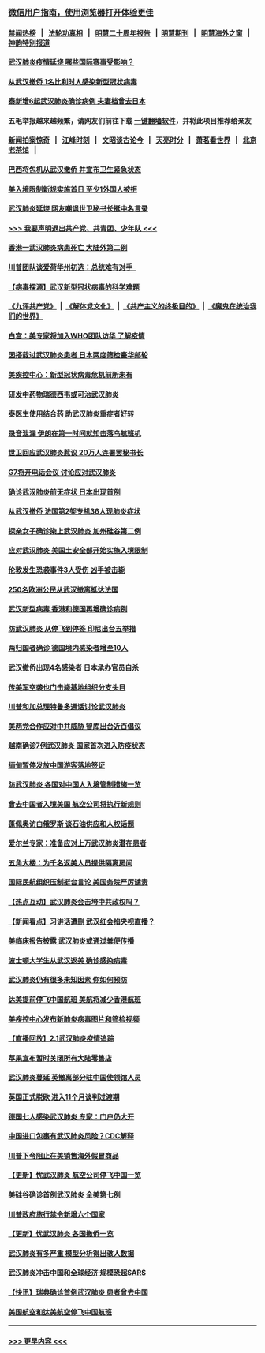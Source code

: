 ### [微信用户指南，使用浏览器打开体验更佳](https://github.com/gfw-breaker/banned-news1/blob/master/indexes/wechat-guide.md?t=0)
#### [禁闻热榜](热点新闻.md?t=0)  &nbsp;&nbsp;|&nbsp;&nbsp; [法轮功真相](https://github.com/gfw-breaker/truth/blob/master/README.md?t=0) &nbsp;&nbsp;|&nbsp;&nbsp; [明慧二十周年报告](https://github.com/gfw-breaker/mh-reports/blob/master/README.md?t=0) &nbsp;&nbsp;|&nbsp;&nbsp;[明慧期刊](https://github.com/gfw-breaker/mh-qikan) &nbsp;&nbsp;|&nbsp;&nbsp; [明慧海外之窗](https://github.com/gfw-breaker/mh-news/blob/master/README.md?t=0) &nbsp;&nbsp;|&nbsp;&nbsp; [神韵特别报道](https://github.com/gfw-breaker/mh-news/blob/master/shenyun.md?t=0)
#### [武汉肺炎疫情延烧 哪些国际赛事受影响？](../pages/nsc418/n11843958.md?t=02042222) 
#### [从武汉撤侨 1名比利时人感染新型冠状病毒](../pages/nsc418/n11843977.md?t=02042222) 
#### [泰新增6起武汉肺炎确诊病例 夫妻档曾去日本](../pages/nsc418/n11843900.md?t=02042222) 
#### 五毛举报越来越频繁，请网友们前往下载 [一键翻墙软件](https://github.com/gfw-breaker/ssr-accounts)，并将此项目推荐给亲友
#### [新闻拍案惊奇](https://github.com/gfw-breaker/banned-news1/blob/master/pages/link4.md) &nbsp;&nbsp;|&nbsp;&nbsp; [江峰时刻](https://github.com/gfw-breaker/banned-news1/blob/master/pages/link4.md) &nbsp;&nbsp;|&nbsp;&nbsp; [文昭谈古论今](https://github.com/gfw-breaker/banned-news1/blob/master/pages/link4.md) &nbsp;&nbsp;|&nbsp;&nbsp; [天亮时分](https://github.com/gfw-breaker/banned-news1/blob/master/pages/link4.md) &nbsp;&nbsp;|&nbsp;&nbsp; [萧茗看世界](https://github.com/gfw-breaker/banned-news1/blob/master/pages/link4.md) &nbsp;&nbsp;|&nbsp;&nbsp; [北京老茶馆](https://github.com/gfw-breaker/banned-news1/blob/master/pages/link4.md) &nbsp;&nbsp;|&nbsp;&nbsp; 
#### [巴西将包机从武汉撤侨 并宣布卫生紧急状态](../pages/nsc418/n11843418.md?t=02042222) 
#### [美入境限制新规实施首日 至少1外国人被拒](../pages/nsc418/n11843058.md?t=02042222) 
#### [武汉肺炎延烧 网友嘲讽世卫秘书长挺中名言录](../pages/nsc418/n11843056.md?t=02042222) 
#### [>>> 我要声明退出共产党、共青团、少年队 <<<](https://github.com/begood0513/goodnews/blob/master/quit/letter.md) 
#### [香港一武汉肺炎病患死亡 大陆外第二例](../pages/nsc418/n11843026.md?t=02042222) 
#### [川普团队谈爱荷华州初选：总统难有对手  ](../pages/nsc418/n11842867.md?t=02042222) 
#### [【病毒探源】武汉新型冠状病毒的科学难题](../pages/nsc418/n11842176.md?t=02042222) 
#### [《九评共产党》](https://github.com/begood0513/9ping.md/blob/master/README.md) &nbsp;|&nbsp; [《解体党文化》](../../../../jtdwh.md/blob/master/README.md)  &nbsp;|&nbsp; [《共产主义的终极目的》](../../../../gczydzjmd.md/blob/master/README.md) &nbsp;|&nbsp; [《魔鬼在统治我们的世界》](../../../../mgztzwmdsj.md/blob/master/README.md) 
#### [白宫：美专家将加入WHO团队访华 了解疫情](../pages/nsc418/n11842198.md?t=02042222) 
#### [因搭载过武汉肺炎患者 日本两度筛检豪华邮轮](../pages/nsc418/n11842447.md?t=02042222) 
#### [美疾控中心：新型冠状病毒危机前所未有](../pages/nsc418/n11842406.md?t=02042222) 
#### [研发中药物瑞德西韦或可治武汉肺炎](../pages/nsc418/n11842100.md?t=02042222) 
#### [泰医生使用结合药 助武汉肺炎重症者好转](../pages/nsc418/n11842096.md?t=02042222) 
#### [录音泄漏 伊朗在第一时间就知击落乌航班机](../pages/nsc418/n11842002.md?t=02042222) 
#### [世卫回应武汉肺炎惹议 20万人连署罢秘书长](../pages/nsc418/n11841664.md?t=02042222) 
#### [G7将开电话会议 讨论应对武汉肺炎](../pages/nsc418/n11841658.md?t=02042222) 
#### [确诊武汉肺炎前无症状 日本出现首例](../pages/nsc418/n11841567.md?t=02042222) 
#### [从武汉撤侨 法国第2架专机36人现肺炎症状](../pages/nsc418/n11841382.md?t=02042222) 
#### [探亲女子确诊染上武汉肺炎 加州硅谷第二例](../pages/nsc418/n11839784.md?t=02042222) 
#### [应对武汉肺炎 美国土安全部开始实施入境限制](../pages/nsc418/n11839729.md?t=02042222) 
#### [伦敦发生恐袭事件3人受伤 凶手被击毙](../pages/nsc418/n11839442.md?t=02042222) 
#### [250名欧洲公民从武汉撤离抵达法国](../pages/nsc418/n11839438.md?t=02042222) 
#### [武汉新型病毒 香港和德国再增确诊病例](../pages/nsc418/n11839381.md?t=02042222) 
#### [防武汉肺炎 从停飞到停签 印尼出台五举措](../pages/nsc418/n11839282.md?t=02042222) 
#### [两归国者确诊 德国境内感染者增至10人](../pages/nsc418/n11839164.md?t=02042222) 
#### [武汉撤侨出现4名感染者 日本承办官员自杀](../pages/nsc418/n11839044.md?t=02042222) 
#### [传美军空袭也门击毙基地组织分支头目](../pages/nsc418/n11839210.md?t=02042222) 
#### [川普和加总理特鲁多通话讨论武汉肺炎](../pages/nsc418/n11839128.md?t=02042222) 
#### [美两党合作应对中共威胁 智库出台近百倡议](../pages/nsc418/n11838437.md?t=02042222) 
#### [越南确诊7例武汉肺炎 国家首次进入防疫状态](../pages/nsc418/n11838860.md?t=02042222) 
#### [缅甸暂停发放中国游客落地签证](../pages/nsc418/n11838730.md?t=02042222) 
#### [防武汉肺炎 各国对中国人入境管制措施一览](../pages/nsc418/n11838726.md?t=02042222) 
#### [曾去中国者入境美国 航空公司将执行新规则](../pages/nsc418/n11838375.md?t=02042222) 
#### [蓬佩奥访白俄罗斯 谈石油供应和人权话题](../pages/nsc418/n11838242.md?t=02042222) 
#### [爱尔兰专家：准备应对上万武汉肺炎潜在患者](../pages/nsc418/n11837978.md?t=02042222) 
#### [五角大楼：为千名返美人员提供隔离房间](../pages/nsc418/n11837831.md?t=02042222) 
#### [国际民航组织压制挺台言论 美国务院严厉谴责](../pages/nsc418/n11837791.md?t=02042222) 
#### [【热点互动】武汉肺炎会击垮中共政权吗？](../pages/nsc418/n11837779.md?t=02042222) 
#### [【新闻看点】习讲话遭删 武汉红会掐央视直播？](../pages/nsc418/n11837573.md?t=02042222) 
#### [美临床报告披露 武汉肺炎或通过粪便传播](../pages/nsc418/n11837626.md?t=02042222) 
#### [波士顿大学生从武汉返美 确诊感染病毒](../pages/nsc418/n11837580.md?t=02042222) 
#### [武汉肺炎仍有很多未知因素 你如何预防](../pages/nsc418/n11837666.md?t=02042222) 
#### [达美提前停飞中国航班 美航将减少香港航班](../pages/nsc418/n11837649.md?t=02042222) 
#### [美疾控中心发布新肺炎病毒图片和筛检视频](../pages/nsc418/n11837491.md?t=02042222) 
#### [【直播回放】2.1武汉肺炎疫情追踪](../pages/nsc418/n11837232.md?t=02042222) 
#### [苹果宣布暂时关闭所有大陆零售店](../pages/nsc418/n11837097.md?t=02042222) 
#### [武汉肺炎蔓延 英撤离部分驻中国使领馆人员](../pages/nsc418/n11837061.md?t=02042222) 
#### [英国正式脱欧 进入11个月谈判过渡期](../pages/nsc418/n11836911.md?t=02042222) 
#### [德国七人感染武汉肺炎 专家：门户仍大开](../pages/nsc418/n11836344.md?t=02042222) 
#### [中国进口包裹有武汉肺炎风险？CDC解释](../pages/nsc418/n11836321.md?t=02042222) 
#### [川普下令阻止在美销售海外假冒商品](../pages/nsc418/n11836261.md?t=02042222) 
#### [【更新】忧武汉肺炎 航空公司停飞中国一览](../pages/nsc418/n11835931.md?t=02042222) 
#### [美硅谷确诊首例武汉肺炎 全美第七例](../pages/nsc418/n11836093.md?t=02042222) 
#### [川普政府旅行禁令新增六个国家](../pages/nsc418/n11836083.md?t=02042222) 
#### [【更新】忧武汉肺炎 各国撤侨一览](../pages/nsc418/n11835673.md?t=02042222) 
#### [武汉肺炎有多严重 模型分析得出骇人数据](../pages/nsc418/n11835829.md?t=02042222) 
#### [武汉肺炎冲击中国和全球经济 规模恐超SARS](../pages/nsc418/n11835652.md?t=02042222) 
#### [【快讯】瑞典确诊首例武汉肺炎 患者曾去中国](../pages/nsc418/n11835675.md?t=02042222) 
#### [美国航空和达美航空停飞中国航班](../pages/nsc418/n11835567.md?t=02042222) 

----
#### [ >>> 更早内容 <<< ](../indexes/nsc418-earlier.md)

